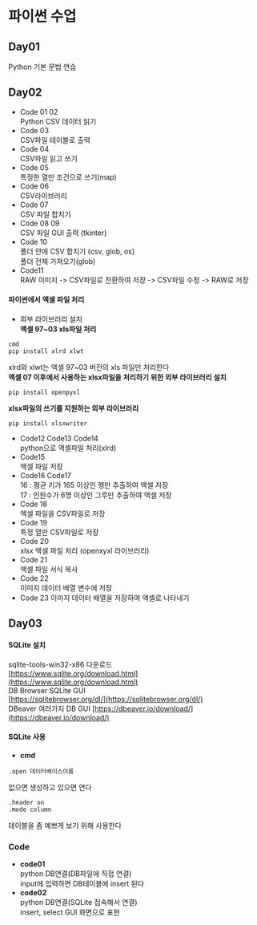 # 파이썬 수업

## Day01

Python 기본 문법 연습

## Day02
* Code 01 02  
Python CSV 데이터 읽기  
* Code 03  
CSV파일 테이블로 출력  
* Code 04  
CSV파일 읽고 쓰기  
* Code 05  
특정한 열만 조건으로 쓰기(map)  
* Code 06  
CSV라이브러리  
* Code 07  
CSV 파일 합치기  
* Code 08 09  
CSV 파일 GUI 출력 (tkinter)  
* Code 10  
폴더 안에 CSV 합치기 (csv, glob, os)  
폴더 전체 가져오기(glob)  
* Code11  
RAW 이미지 -> CSV파일로 전환하여 저장 -> CSV파일 수정 -> RAW로 저장  
#### 파이썬에서 액셀 파일 처리
* 외부 라이브러리 설치  
__액셀 97~03 xls파일 처리__
```
cmd  
pip install xlrd xlwt  
```
xlrd와 xlwt는 액셀 97~03 버전의 xls 파일만 처리한다  
__액셀 07 이후에서 사용하는 xlsx파일을 처리하기 위한 외부 라이브러리 설치__
```
pip install openpyxl
```
__xlsx파일의 쓰기를 지원하는 외부 라이브러리__
```
pip install xlsxwriter
```
* Code12 Code13 Code14  
python으로 액셀파일 처리(xlrd)  
* Code15  
액셀 파일 저장 
* Code16 Code17  
16 : 평균 키가 165 이상인 행만 추출하여 액셀 저장  
17 : 인원수가 6명 이상인 그루만 추출하여 액셀 저장  
* Code 18  
엑셀 파일을 CSV파일로 저장  
* Code 19  
특정 열만 CSV파일로 저장  
* Code 20  
xlsx 액셀 파일 처리 (openxyxl 라이브러리)  
* Code 21  
액셀 파일 서식 복사  
* Code 22  
이미지 데이터 배열 변수에 저장  
* Code 23
이미지 데이터 배열을 저장하여 액셀로 나타내기
## Day03
#### SQLite 설치
sqlite-tools-win32-x86 다운로드  
[https://www.sqlite.org/download.html](https://www.sqlite.org/download.html)  
DB Browser SQLite GUI  
[https://sqlitebrowser.org/dl/](https://sqlitebrowser.org/dl/)  
DBeaver 여러가지 DB GUI
[https://dbeaver.io/download/](https://dbeaver.io/download/)

#### SQLite 사용

* **cmd**  
```
.open 데이터베이스이름
```  
없으면 생성하고 있으면 연다  


```
.header on
.mode column
```  
테이블을 좀 예쁘게 보기 위해 사용한다  

### Code
* **code01**  
python DB연결(DB파일에 직접 연결)  
input에 입력하면 DB테이블에 insert 된다  
* **code02**  
python DB연결(SQLite 접속해서 연결)  
insert, select GUI 화면으로 표현





















